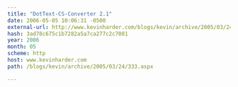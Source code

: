 ```yaml
---
title: "DotText-CS-Converter 2.1"
date: 2006-05-05 10:06:31 -0500
external-url: http://www.kevinharder.com/blogs/kevin/archive/2005/03/24/333.aspx
hash: 3ad78c675c1b7282a5a7ca277c2c7081
year: 2006
month: 05
scheme: http
host: www.kevinharder.com
path: /blogs/kevin/archive/2005/03/24/333.aspx

---
```



